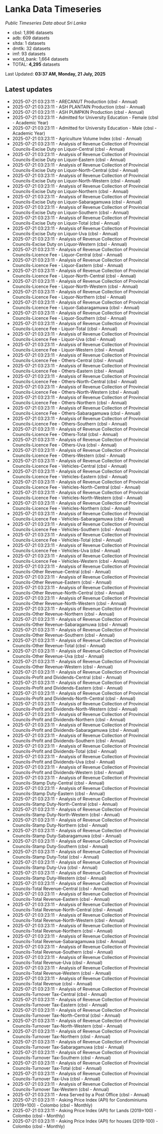 # Lanka Data Timeseries
*Public Timeseries Data about Sri Lanka*

* cbsl: 1,896 datasets
* adb: 609 datasets
* sltda: 1 datasets
* dmtlk: 32 datasets
* imf: 93 datasets
* world_bank: 1,664 datasets
* TOTAL: **4,295** datasets

Last Updated: **03:37 AM, Monday, 21 July, 2025**

## Latest updates

* 2025-07-21 03:23:11 - ARECANUT Production (cbsl - Annual)
* 2025-07-21 03:23:11 - ASH PLANTAIN Production (cbsl - Annual)
* 2025-07-21 03:23:11 - ASH PUMPKIN Production (cbsl - Annual)
* 2025-07-21 03:23:11 - Admitted for University Education - Female (cbsl - Academic Year)
* 2025-07-21 03:23:11 - Admitted for University Education - Male (cbsl - Academic Year)
* 2025-07-21 03:23:11 - Agriculture Volume Index (cbsl - Annual)
* 2025-07-21 03:23:11 - Analysis of Revenue Collection of Provincial Councils-Excise Duty on Liquor-Central (cbsl - Annual)
* 2025-07-21 03:23:11 - Analysis of Revenue Collection of Provincial Councils-Excise Duty on Liquor-Eastern (cbsl - Annual)
* 2025-07-21 03:23:11 - Analysis of Revenue Collection of Provincial Councils-Excise Duty on Liquor-North-Central (cbsl - Annual)
* 2025-07-21 03:23:11 - Analysis of Revenue Collection of Provincial Councils-Excise Duty on Liquor-North-Western (cbsl - Annual)
* 2025-07-21 03:23:11 - Analysis of Revenue Collection of Provincial Councils-Excise Duty on Liquor-Northern (cbsl - Annual)
* 2025-07-21 03:23:11 - Analysis of Revenue Collection of Provincial Councils-Excise Duty on Liquor-Sabaragamuwa (cbsl - Annual)
* 2025-07-21 03:23:11 - Analysis of Revenue Collection of Provincial Councils-Excise Duty on Liquor-Southern (cbsl - Annual)
* 2025-07-21 03:23:11 - Analysis of Revenue Collection of Provincial Councils-Excise Duty on Liquor-Total (cbsl - Annual)
* 2025-07-21 03:23:11 - Analysis of Revenue Collection of Provincial Councils-Excise Duty on Liquor-Uva (cbsl - Annual)
* 2025-07-21 03:23:11 - Analysis of Revenue Collection of Provincial Councils-Excise Duty on Liquor-Western (cbsl - Annual)
* 2025-07-21 03:23:11 - Analysis of Revenue Collection of Provincial Councils-Licence Fee - Liquor-Central (cbsl - Annual)
* 2025-07-21 03:23:11 - Analysis of Revenue Collection of Provincial Councils-Licence Fee - Liquor-Eastern (cbsl - Annual)
* 2025-07-21 03:23:11 - Analysis of Revenue Collection of Provincial Councils-Licence Fee - Liquor-North-Central (cbsl - Annual)
* 2025-07-21 03:23:11 - Analysis of Revenue Collection of Provincial Councils-Licence Fee - Liquor-North-Western (cbsl - Annual)
* 2025-07-21 03:23:11 - Analysis of Revenue Collection of Provincial Councils-Licence Fee - Liquor-Northern (cbsl - Annual)
* 2025-07-21 03:23:11 - Analysis of Revenue Collection of Provincial Councils-Licence Fee - Liquor-Sabaragamuwa (cbsl - Annual)
* 2025-07-21 03:23:11 - Analysis of Revenue Collection of Provincial Councils-Licence Fee - Liquor-Southern (cbsl - Annual)
* 2025-07-21 03:23:11 - Analysis of Revenue Collection of Provincial Councils-Licence Fee - Liquor-Total (cbsl - Annual)
* 2025-07-21 03:23:11 - Analysis of Revenue Collection of Provincial Councils-Licence Fee - Liquor-Uva (cbsl - Annual)
* 2025-07-21 03:23:11 - Analysis of Revenue Collection of Provincial Councils-Licence Fee - Liquor-Western (cbsl - Annual)
* 2025-07-21 03:23:11 - Analysis of Revenue Collection of Provincial Councils-Licence Fee - Others-Central (cbsl - Annual)
* 2025-07-21 03:23:11 - Analysis of Revenue Collection of Provincial Councils-Licence Fee - Others-Eastern (cbsl - Annual)
* 2025-07-21 03:23:11 - Analysis of Revenue Collection of Provincial Councils-Licence Fee - Others-North-Central (cbsl - Annual)
* 2025-07-21 03:23:11 - Analysis of Revenue Collection of Provincial Councils-Licence Fee - Others-North-Western (cbsl - Annual)
* 2025-07-21 03:23:11 - Analysis of Revenue Collection of Provincial Councils-Licence Fee - Others-Northern (cbsl - Annual)
* 2025-07-21 03:23:11 - Analysis of Revenue Collection of Provincial Councils-Licence Fee - Others-Sabaragamuwa (cbsl - Annual)
* 2025-07-21 03:23:11 - Analysis of Revenue Collection of Provincial Councils-Licence Fee - Others-Southern (cbsl - Annual)
* 2025-07-21 03:23:11 - Analysis of Revenue Collection of Provincial Councils-Licence Fee - Others-Total (cbsl - Annual)
* 2025-07-21 03:23:11 - Analysis of Revenue Collection of Provincial Councils-Licence Fee - Others-Uva (cbsl - Annual)
* 2025-07-21 03:23:11 - Analysis of Revenue Collection of Provincial Councils-Licence Fee - Others-Western (cbsl - Annual)
* 2025-07-21 03:23:11 - Analysis of Revenue Collection of Provincial Councils-Licence Fee - Vehicles-Central (cbsl - Annual)
* 2025-07-21 03:23:11 - Analysis of Revenue Collection of Provincial Councils-Licence Fee - Vehicles-Eastern (cbsl - Annual)
* 2025-07-21 03:23:11 - Analysis of Revenue Collection of Provincial Councils-Licence Fee - Vehicles-North-Central (cbsl - Annual)
* 2025-07-21 03:23:11 - Analysis of Revenue Collection of Provincial Councils-Licence Fee - Vehicles-North-Western (cbsl - Annual)
* 2025-07-21 03:23:11 - Analysis of Revenue Collection of Provincial Councils-Licence Fee - Vehicles-Northern (cbsl - Annual)
* 2025-07-21 03:23:11 - Analysis of Revenue Collection of Provincial Councils-Licence Fee - Vehicles-Sabaragamuwa (cbsl - Annual)
* 2025-07-21 03:23:11 - Analysis of Revenue Collection of Provincial Councils-Licence Fee - Vehicles-Southern (cbsl - Annual)
* 2025-07-21 03:23:11 - Analysis of Revenue Collection of Provincial Councils-Licence Fee - Vehicles-Total (cbsl - Annual)
* 2025-07-21 03:23:11 - Analysis of Revenue Collection of Provincial Councils-Licence Fee - Vehicles-Uva (cbsl - Annual)
* 2025-07-21 03:23:11 - Analysis of Revenue Collection of Provincial Councils-Licence Fee - Vehicles-Western (cbsl - Annual)
* 2025-07-21 03:23:11 - Analysis of Revenue Collection of Provincial Councils-Other Revenue-Central (cbsl - Annual)
* 2025-07-21 03:23:11 - Analysis of Revenue Collection of Provincial Councils-Other Revenue-Eastern (cbsl - Annual)
* 2025-07-21 03:23:11 - Analysis of Revenue Collection of Provincial Councils-Other Revenue-North-Central (cbsl - Annual)
* 2025-07-21 03:23:11 - Analysis of Revenue Collection of Provincial Councils-Other Revenue-North-Western (cbsl - Annual)
* 2025-07-21 03:23:11 - Analysis of Revenue Collection of Provincial Councils-Other Revenue-Northern (cbsl - Annual)
* 2025-07-21 03:23:11 - Analysis of Revenue Collection of Provincial Councils-Other Revenue-Sabaragamuwa (cbsl - Annual)
* 2025-07-21 03:23:11 - Analysis of Revenue Collection of Provincial Councils-Other Revenue-Southern (cbsl - Annual)
* 2025-07-21 03:23:11 - Analysis of Revenue Collection of Provincial Councils-Other Revenue-Total (cbsl - Annual)
* 2025-07-21 03:23:11 - Analysis of Revenue Collection of Provincial Councils-Other Revenue-Uva (cbsl - Annual)
* 2025-07-21 03:23:11 - Analysis of Revenue Collection of Provincial Councils-Other Revenue-Western (cbsl - Annual)
* 2025-07-21 03:23:11 - Analysis of Revenue Collection of Provincial Councils-Profit and Dividends-Central (cbsl - Annual)
* 2025-07-21 03:23:11 - Analysis of Revenue Collection of Provincial Councils-Profit and Dividends-Eastern (cbsl - Annual)
* 2025-07-21 03:23:11 - Analysis of Revenue Collection of Provincial Councils-Profit and Dividends-North-Central (cbsl - Annual)
* 2025-07-21 03:23:11 - Analysis of Revenue Collection of Provincial Councils-Profit and Dividends-North-Western (cbsl - Annual)
* 2025-07-21 03:23:11 - Analysis of Revenue Collection of Provincial Councils-Profit and Dividends-Northern (cbsl - Annual)
* 2025-07-21 03:23:11 - Analysis of Revenue Collection of Provincial Councils-Profit and Dividends-Sabaragamuwa (cbsl - Annual)
* 2025-07-21 03:23:11 - Analysis of Revenue Collection of Provincial Councils-Profit and Dividends-Southern (cbsl - Annual)
* 2025-07-21 03:23:11 - Analysis of Revenue Collection of Provincial Councils-Profit and Dividends-Total (cbsl - Annual)
* 2025-07-21 03:23:11 - Analysis of Revenue Collection of Provincial Councils-Profit and Dividends-Uva (cbsl - Annual)
* 2025-07-21 03:23:11 - Analysis of Revenue Collection of Provincial Councils-Profit and Dividends-Western (cbsl - Annual)
* 2025-07-21 03:23:11 - Analysis of Revenue Collection of Provincial Councils-Stamp Duty-Central (cbsl - Annual)
* 2025-07-21 03:23:11 - Analysis of Revenue Collection of Provincial Councils-Stamp Duty-Eastern (cbsl - Annual)
* 2025-07-21 03:23:11 - Analysis of Revenue Collection of Provincial Councils-Stamp Duty-North-Central (cbsl - Annual)
* 2025-07-21 03:23:11 - Analysis of Revenue Collection of Provincial Councils-Stamp Duty-North-Western (cbsl - Annual)
* 2025-07-21 03:23:11 - Analysis of Revenue Collection of Provincial Councils-Stamp Duty-Northern (cbsl - Annual)
* 2025-07-21 03:23:11 - Analysis of Revenue Collection of Provincial Councils-Stamp Duty-Sabaragamuwa (cbsl - Annual)
* 2025-07-21 03:23:11 - Analysis of Revenue Collection of Provincial Councils-Stamp Duty-Southern (cbsl - Annual)
* 2025-07-21 03:23:11 - Analysis of Revenue Collection of Provincial Councils-Stamp Duty-Total (cbsl - Annual)
* 2025-07-21 03:23:11 - Analysis of Revenue Collection of Provincial Councils-Stamp Duty-Uva (cbsl - Annual)
* 2025-07-21 03:23:11 - Analysis of Revenue Collection of Provincial Councils-Stamp Duty-Western (cbsl - Annual)
* 2025-07-21 03:23:11 - Analysis of Revenue Collection of Provincial Councils-Total Revenue-Central (cbsl - Annual)
* 2025-07-21 03:23:11 - Analysis of Revenue Collection of Provincial Councils-Total Revenue-Eastern (cbsl - Annual)
* 2025-07-21 03:23:11 - Analysis of Revenue Collection of Provincial Councils-Total Revenue-North-Central (cbsl - Annual)
* 2025-07-21 03:23:11 - Analysis of Revenue Collection of Provincial Councils-Total Revenue-North-Western (cbsl - Annual)
* 2025-07-21 03:23:11 - Analysis of Revenue Collection of Provincial Councils-Total Revenue-Northern (cbsl - Annual)
* 2025-07-21 03:23:11 - Analysis of Revenue Collection of Provincial Councils-Total Revenue-Sabaragamuwa (cbsl - Annual)
* 2025-07-21 03:23:11 - Analysis of Revenue Collection of Provincial Councils-Total Revenue-Southern (cbsl - Annual)
* 2025-07-21 03:23:11 - Analysis of Revenue Collection of Provincial Councils-Total Revenue-Uva (cbsl - Annual)
* 2025-07-21 03:23:11 - Analysis of Revenue Collection of Provincial Councils-Total Revenue-Western (cbsl - Annual)
* 2025-07-21 03:23:11 - Analysis of Revenue Collection of Provincial Councils-Total Revenue (cbsl - Annual)
* 2025-07-21 03:23:11 - Analysis of Revenue Collection of Provincial Councils-Turnover Tax-Central (cbsl - Annual)
* 2025-07-21 03:23:11 - Analysis of Revenue Collection of Provincial Councils-Turnover Tax-Eastern (cbsl - Annual)
* 2025-07-21 03:23:11 - Analysis of Revenue Collection of Provincial Councils-Turnover Tax-North-Central (cbsl - Annual)
* 2025-07-21 03:23:11 - Analysis of Revenue Collection of Provincial Councils-Turnover Tax-North-Western (cbsl - Annual)
* 2025-07-21 03:23:11 - Analysis of Revenue Collection of Provincial Councils-Turnover Tax-Northern (cbsl - Annual)
* 2025-07-21 03:23:11 - Analysis of Revenue Collection of Provincial Councils-Turnover Tax-Sabaragamuwa (cbsl - Annual)
* 2025-07-21 03:23:11 - Analysis of Revenue Collection of Provincial Councils-Turnover Tax-Southern (cbsl - Annual)
* 2025-07-21 03:23:11 - Analysis of Revenue Collection of Provincial Councils-Turnover Tax-Total (cbsl - Annual)
* 2025-07-21 03:23:11 - Analysis of Revenue Collection of Provincial Councils-Turnover Tax-Uva (cbsl - Annual)
* 2025-07-21 03:23:11 - Analysis of Revenue Collection of Provincial Councils-Turnover Tax-Western (cbsl - Annual)
* 2025-07-21 03:23:11 - Area Served by a Post Office (cbsl - Annual)
* 2025-07-21 03:23:11 - Asking Price Index (API) for Condominiums (2019=100) - Colombo (cbsl - Monthly)
* 2025-07-21 03:23:11 - Asking Price Index (API) for Lands (2019=100) - Colombo (cbsl - Monthly)
* 2025-07-21 03:23:11 - Asking Price Index (API) for houses (2019-100) - Colombo (cbsl - Monthly)